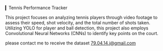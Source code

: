 ▎Tennis Performance Tracker

This project focuses on analyzing tennis players through video footage to assess their speed, shot velocity, and the total number of shots taken. Utilizing YOLO for player and ball detection, this project also employs Convolutional Neural Networks (CNNs) to identify key points on the court.

please contact me to receive the dataset 79.04.14.j@gmail.com
